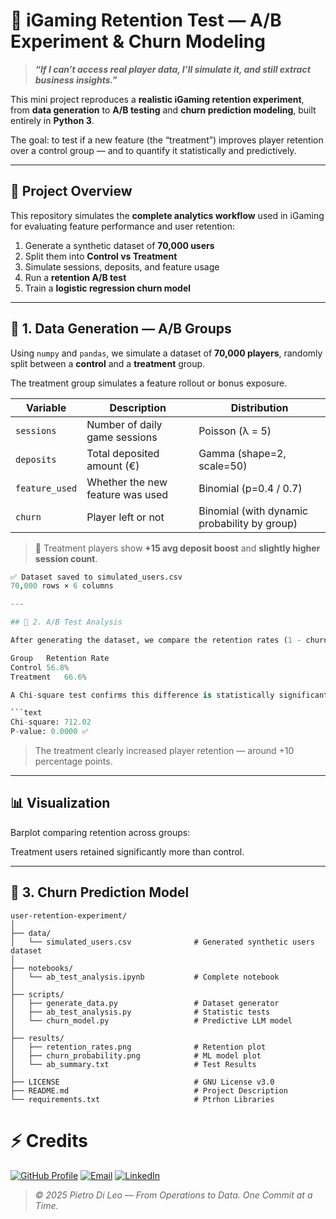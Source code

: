 # 🎰 iGaming Retention Test — A/B Experiment & Churn Modeling

> _**“If I can’t access real player data, I’ll simulate it, and still extract business insights.”**_

This mini project reproduces a **realistic iGaming retention experiment**, from **data generation** to **A/B testing** and **churn prediction modeling**, built entirely in **Python 3**.

The goal: to test if a new feature (the “treatment”) improves player retention over a control group — and to quantify it statistically and predictively.

---

## 🧠 Project Overview

This repository simulates the **complete analytics workflow** used in iGaming for evaluating feature performance and user retention:

1. Generate a synthetic dataset of **70,000 users**
2. Split them into **Control vs Treatment**
3. Simulate sessions, deposits, and feature usage
4. Run a **retention A/B test**
5. Train a **logistic regression churn model**

---

## 🧩 1. Data Generation — A/B Groups

Using `numpy` and `pandas`, we simulate a dataset of **70,000 players**, randomly split between a **control** and a **treatment** group.

The treatment group simulates a feature rollout or bonus exposure.

| Variable | Description | Distribution |
|-----------|--------------|---------------|
| `sessions` | Number of daily game sessions | Poisson (λ = 5) |
| `deposits` | Total deposited amount (€) | Gamma (shape=2, scale=50) |
| `feature_used` | Whether the new feature was used | Binomial (p=0.4 / 0.7) |
| `churn` | Player left or not | Binomial (with dynamic probability by group) |

> 🎯 Treatment players show **+15 avg deposit boost** and **slightly higher session count**.

```python
✅ Dataset saved to simulated_users.csv  
70,000 rows × 6 columns

---

## 🧮 2. A/B Test Analysis

After generating the dataset, we compare the retention rates (1 - churn) between control and treatment.

Group	Retention Rate
Control	56.8%
Treatment	66.6%

A Chi-square test confirms this difference is statistically significant:

```text
Chi-square: 712.02
P-value: 0.0000 ✅
```
> The treatment clearly increased player retention — around +10 percentage points.

---

## 📊 Visualization

Barplot comparing retention across groups:


Treatment users retained significantly more than control.

---

## 🤖 3. Churn Prediction Model




```text
user-retention-experiment/
│
├── data/
│   └── simulated_users.csv              # Generated synthetic users dataset
│
├── notebooks/
│   └── ab_test_analysis.ipynb           # Complete notebook
│
├── scripts/
│   ├── generate_data.py                 # Dataset generator
│   ├── ab_test_analysis.py              # Statistic tests
│   └── churn_model.py                   # Predictive LLM model
│
├── results/
│   ├── retention_rates.png              # Retention plot
│   ├── churn_probability.png            # ML model plot
│   └── ab_summary.txt                   # Test Results
│
├── LICENSE                              # GNU License v3.0
├── README.md                            # Project Description
└── requirements.txt                     # Ptrhon Libraries

```
# ⚡ Credits

[![GitHub Profile](https://img.shields.io/badge/GitHub-DLPietro-181717?style=for-the-badge&logo=github&logoColor=white)](https://github.com/DLPietro)
[![Email](https://img.shields.io/badge/Email-dileopie-d14836?style=for-the-badge&logo=gmail&logoColor=white)](mailto:dileopie@gmail.com)
[![LinkedIn](https://img.shields.io/badge/LinkedIn-Pietro-0077B5?style=for-the-badge&logo=linkedin&logoColor=white)](https://www.linkedin.com/in/pietrodileo)

> _© 2025 Pietro Di Leo — From Operations to Data. One Commit at a Time._
